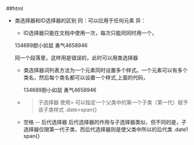 ##html
- 类选择器和ID选择器的区别
  同：可以应用于任何元素
  异：
    - ID选择器只能在文档中使用一次，每次只能同同时用一个，
    <p>134689<span id="stress">胆小如鼠</span>
    <span id="stress">勇气</span>4658946</P> 同一个段落里，这样用是错误的，此时可以用类选择器

    - 类选择器词列表方法为一个元素同时设置多个样式。一个元素可以有多个类名，然后每个类名都可以设置一个样式,上面的代码，<p>134689<span class="stress">胆小如鼠</span>
    <span class="stress">勇气</span>4658946</P>

    - >子选择器
      使用>  可以指定一个父类中的第一个子类（第一代）赋予该子类样式
        .date>span{}

    - 空格 --  后代选择器
      后代选择器的作用与子选择器类似，但不同的是，子选择器仅限第一代子类，而后代选择器则是使父类中所以的后代类
       .date1  span{}